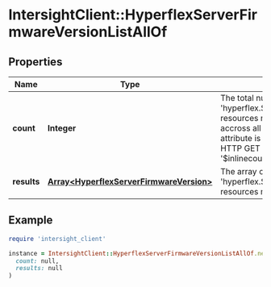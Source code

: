 # IntersightClient::HyperflexServerFirmwareVersionListAllOf

## Properties

| Name | Type | Description | Notes |
| ---- | ---- | ----------- | ----- |
| **count** | **Integer** | The total number of &#39;hyperflex.ServerFirmwareVersion&#39; resources matching the request, accross all pages. The &#39;Count&#39; attribute is included when the HTTP GET request includes the &#39;$inlinecount&#39; parameter. | [optional] |
| **results** | [**Array&lt;HyperflexServerFirmwareVersion&gt;**](HyperflexServerFirmwareVersion.md) | The array of &#39;hyperflex.ServerFirmwareVersion&#39; resources matching the request. | [optional] |

## Example

```ruby
require 'intersight_client'

instance = IntersightClient::HyperflexServerFirmwareVersionListAllOf.new(
  count: null,
  results: null
)
```

